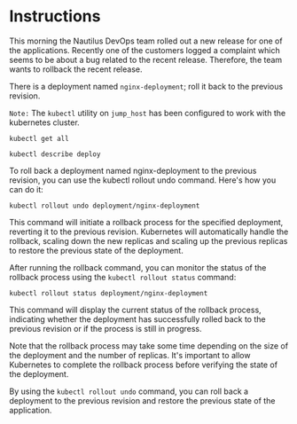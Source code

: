 # Instructions

This morning the Nautilus DevOps team rolled out a new release for one of the applications. Recently one of the customers logged a complaint which seems to be about a bug related to the recent release. Therefore, the team wants to rollback the recent release.

There is a deployment named `nginx-deployment`; roll it back to the previous revision.

`Note:` The `kubectl` utility on `jump_host` has been configured to work with the kubernetes cluster.

`kubectl get all`


`kubectl describe deploy`


To roll back a deployment named nginx-deployment to the previous revision, you can use the kubectl rollout undo command. Here's how you can do it:

`kubectl rollout undo deployment/nginx-deployment`

This command will initiate a rollback process for the specified deployment, reverting it to the previous revision. Kubernetes will automatically handle the rollback, scaling down the new replicas and scaling up the previous replicas to restore the previous state of the deployment.

After running the rollback command, you can monitor the status of the rollback process using the `kubectl rollout status` command:

`kubectl rollout status deployment/nginx-deployment`

This command will display the current status of the rollback process, indicating whether the deployment has successfully rolled back to the previous revision or if the process is still in progress.

Note that the rollback process may take some time depending on the size of the deployment and the number of replicas. It's important to allow Kubernetes to complete the rollback process before verifying the state of the deployment.

By using the `kubectl rollout undo` command, you can roll back a deployment to the previous revision and restore the previous state of the application.
